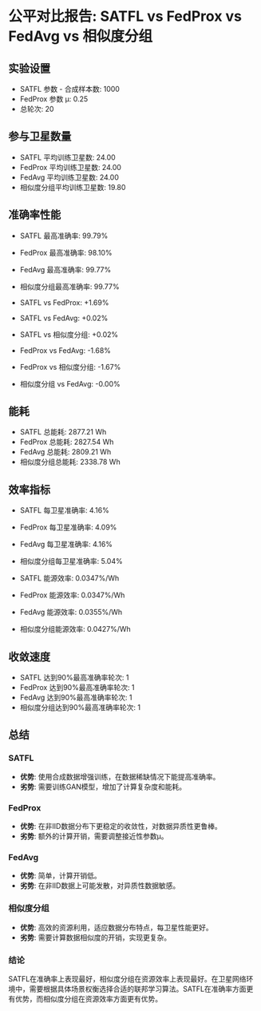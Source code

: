 # 公平对比报告: SATFL vs FedProx vs FedAvg vs 相似度分组

## 实验设置
- SATFL 参数 - 合成样本数: 1000
- FedProx 参数 μ: 0.25
- 总轮次: 20

## 参与卫星数量
- SATFL 平均训练卫星数: 24.00
- FedProx 平均训练卫星数: 24.00
- FedAvg 平均训练卫星数: 24.00
- 相似度分组平均训练卫星数: 19.80

## 准确率性能
- SATFL 最高准确率: 99.79%
- FedProx 最高准确率: 98.10%
- FedAvg 最高准确率: 99.77%
- 相似度分组最高准确率: 99.77%

- SATFL vs FedProx: +1.69%
- SATFL vs FedAvg: +0.02%
- SATFL vs 相似度分组: +0.02%
- FedProx vs FedAvg: -1.68%
- FedProx vs 相似度分组: -1.67%
- 相似度分组 vs FedAvg: -0.00%

## 能耗
- SATFL 总能耗: 2877.21 Wh
- FedProx 总能耗: 2827.54 Wh
- FedAvg 总能耗: 2809.21 Wh
- 相似度分组总能耗: 2338.78 Wh

## 效率指标
- SATFL 每卫星准确率: 4.16%
- FedProx 每卫星准确率: 4.09%
- FedAvg 每卫星准确率: 4.16%
- 相似度分组每卫星准确率: 5.04%

- SATFL 能源效率: 0.0347%/Wh
- FedProx 能源效率: 0.0347%/Wh
- FedAvg 能源效率: 0.0355%/Wh
- 相似度分组能源效率: 0.0427%/Wh

## 收敛速度
- SATFL 达到90%最高准确率轮次: 1
- FedProx 达到90%最高准确率轮次: 1
- FedAvg 达到90%最高准确率轮次: 1
- 相似度分组达到90%最高准确率轮次: 1

## 总结
### SATFL
- **优势**: 使用合成数据增强训练，在数据稀缺情况下能提高准确率。
- **劣势**: 需要训练GAN模型，增加了计算复杂度和能耗。

### FedProx
- **优势**: 在非IID数据分布下更稳定的收敛性，对数据异质性更鲁棒。
- **劣势**: 额外的计算开销，需要调整接近性参数μ。

### FedAvg
- **优势**: 简单，计算开销低。
- **劣势**: 在非IID数据上可能发散，对异质性数据敏感。

### 相似度分组
- **优势**: 高效的资源利用，适应数据分布特点，每卫星性能更好。
- **劣势**: 需要计算数据相似度的开销，实现更复杂。

### 结论
SATFL在准确率上表现最好，相似度分组在资源效率上表现最好。在卫星网络环境中，需要根据具体场景权衡选择合适的联邦学习算法。SATFL在准确率方面更有优势，而相似度分组在资源效率方面更有优势。
